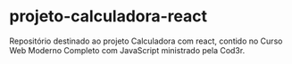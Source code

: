 # projeto-calculadora-react
Repositório destinado ao projeto Calculadora com react, contido no Curso Web Moderno Completo com JavaScript ministrado pela Cod3r.
